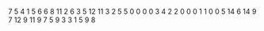 7
5
4
1
5
6
6
8
11
2
6
3
5
12
11
3
2
5
5
0
0
0
0
3
4
2
2
0
0
0
1
1
0
0
5
14
6
14
9
7
12
9
11
9
7
5
9
3
3
1
5
9
8
